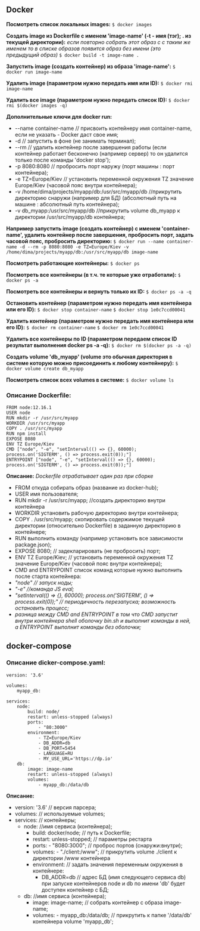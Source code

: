 ## Docker

**Посмотреть список локальных images:**
```$ docker images```

**Создать image из Dockerfile с именем 'image-name' (-t - имя (тэг); . из текущей директории):**
*если повторно собрать этот образ с с таким же именем то в списке образов появится образ без имени (это предыдущий образ)*
```$ docker build -t image-name .```

**Запустить image (создать контейнер) из образа 'image-name':**
```$ docker run image-name```

**Удалить image (параметром нужно передать имя или ID):**
```$ docker rmi image-name```

**Удалить все image (параметром нужно передать список ID):**
```$ docker rmi $(docker images -q)```

**Дополнительные ключи для docker run:** 
- --name container-name // присвоить контейнеру имя container-name, если не указать - Docker даст свое имя;
- -d    // запустить в фоне (не занимать терминал);
- --rm  // удалить контейнер после завершения работы (если контейнер работает бесконечно (например сервер) то он удалится только после команды 'docker stop');
- -p 8080:8080  // пробросить порт наружу (порт машины : порт контейнера);
- -e TZ=Europe/Kiev // установить переменной окружения TZ значение Europe/Kiev (часовой пояс внутри контейнера);
- -v /home/dima/projects/myapp/db:/usr/src/myapp/db   //прикрутить директорию снаружи (например для БД) (абсолютный путь на машине : абсолютный путь контейнера);
- -v db_myapp:/usr/src/myapp/db   //прикрутить volume db_myapp к директории /usr/src/myapp/db контейнера;

**Например запустить image (создать контейнер) с именем 'container-name', удалить контейнер после завершения, пробросить порт, задать часовой пояс, пробросить директорию:**
```$ docker run --name container-name -d --rm -p 8080:8080 -e TZ=Europe/Kiev -v /home/dima/projects/myapp/db:/usr/src/myapp/db image-name```

**Посмотреть работающие контейнеры:**
```$ docker ps```

**Посмотреть все контейнеры (в т.ч. те которые уже отработали):**
```$ docker ps -a```

**Посмотреть все контейнеры и вернуть только их ID:**
```$ docker ps -a -q```

**Остановить контейнер (параметром нужно передать имя контейнера или его ID):**
```$ docker stop container-name```
```$ docker stop 1e0c7ccd00041```

**Удалить контейнер (параметром нужно передать имя контейнера или его ID):**
```$ docker rm container-name```
```$ docker rm 1e0c7ccd00041```

**Удалить все контейнеры по ID (параметром передаем список ID результат выполнения docker ps -a -q):**
```$ docker rm $(docker ps -a -q)```

**Создать volume 'db_myapp' (volume это обычная директория в системе которую можно присоединить к любому контейнеру):**
```$ docker volume create db_myapp```

**Посмотреть список всех volumes в системе:**
```$ docker volume ls```

### Описание Dockerfile:
```
FROM node:12.16.1
USER node
RUN mkdir -r /usr/src/myapp
WORKDIR /usr/src/myapp
COPY . /usr/src/myapp
RUN npm install
EXPOSE 8080 
ENV TZ Europe/Kiev
CMD ["node", "-e", "setInterval(() => {}, 60000); process.on('SIGTERM', () => process.exit(0));"]
ENTRYPOINT ["node", "-e", "setInterval(() => {}, 60000); process.on('SIGTERM', () => process.exit(0));"]
```

 **Описание:** 
 *Dockerfile отрабатывает один раз при сборке*
- FROM откуда собирать образ (название из docker-hub);
- USER имя пользователя;
- RUN mkdir -r /usr/src/myapp; //создать директорию внутри контейнера
- WORKDIR установить рабочую директорию внутри контейнера;
- COPY . /usr/src/myapp; скопировать содержимое текущей директории (относительно Dockerfile) в заданную директорию в контейнере;
- RUN выполнить команду (например установить все зависимости package.json);
- EXPOSE 8080; // задекларировать (не пробросить) порт;
- ENV TZ Europe/Kiev; // установить переменной окружения TZ значение Europe/Kiev (часовой пояс внутри контейнера);
- CMD and ENTRYPOINT список команд которые нужно выполнить после старта контейнера:
- *"node"  // запуск ноды;*
- *"-е"  //команда JS eval;*
- *"setInterval(() => {}, 60000); process.on('SIGTERM', () => process.exit(0));" // периодичность перезапуска; возможность остановить процесс;*
- *разница между CMD and ENTRYPOINT в том что CMD запустит внутри контейнера shell оболочку bin.sh и выполнит команды в ней, а ENTRYPOINT выполнит команды без оболочки;*

## docker-compose

### Описание dicker-compose.yaml:
```
version: '3.6'

volumes: 
    myapp_db:

services: 
    node:
        build: node/
        restart: unless-stopped (always)
        ports: 
            - "80:3000"
        environment:
            - TZ=Europe/Kiev
            - DB_ADDR=db
            - DB_PORT=5454
            - LANGUAGE=RU
            - MY_USE_URL='https://dp.io'
    db:
        image: image-name
        restart: unless-stopped (always)
        volumes: 
            - myapp_db:/data/db
```

 **Описание:** 
- version: '3.6' // версия парсера;
- volumes: // используемые volumes;
- services: // контейнеры;
    - node: //имя сервиса (контейнера);
        - build: docker/node; // путь к Dockerfile;
        - restart: unless-stopped; // параметры рестарта
        - ports: - "8080:3000"; // проброс портов (снаружи:внутри);
        - volumes: - "./client:/www"; // прикрутить volume ./client к директории /www контейнера
        - environment: // задать значения переменным окружения в контейнере:
            - DB_ADDR=db // адрес БД (имя следующего сервиса db) при запуске контейнеров node и db по имени 'db' будет доступен контейнер с БД;
    - db: //имя сервиса (контейнера);
        - image: image-name; // собрать контейнер с образа image-name;
        - volumes: - myapp_db:/data/db; // прикрутить к папке '/data/db' контейнера volume 'myapp_db';
